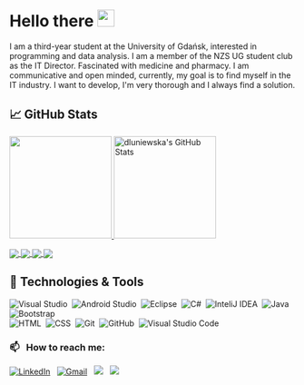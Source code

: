 # Hello there <img src="https://user-images.githubusercontent.com/72083113/152360671-96c209fd-6f4e-4e78-b92a-d7dff5b9faaf.png" width="30px">

I am a third-year student at the University of Gdańsk, interested in programming and data analysis. I am a member of the NZS UG student club as the IT Director.
Fascinated with medicine and pharmacy. I am communicative and open minded, currently, my goal is to find myself in the IT industry. I want to develop, I'm very thorough and I always find a solution.

## &#x1f4c8; GitHub Stats
<p>
<a href="https://github.com/dluniewska/dluniewska">
  <img height="180em" src="https://github-readme-stats.vercel.app/api/top-langs/?username=dluniewska&title_color=ffffff&text_color=c9cacc&icon_color=C69CC5&bg_color=1d1f21&langs_count=6&layout=compact" />
    <img height="180em" src="https://github-readme-stats.vercel.app/api?username=dluniewska&show_icons=true&line_height=27&count_private=true&title_color=ffffff&text_color=c9cacc&icon_color=C69CC5&bg_color=1d1f21&layout=compact" alt="dluniewska's GitHub Stats"/>
<!--   &hide=html,blade&layout=compact -->
</a>
</p>

<a href="https://github.com/dluniewska/zdrowe-wlosy-mern">
  <img align="center" src="https://github-readme-stats.vercel.app/api/pin/?username=dluniewska&repo=zdrowe-wlosy-mern&&title_color=ffffff&text_color=c9cacc&icon_color=C69CC5&bg_color=1d1f21" />
</a>
<a href="https://github.com/dluniewska/CyberAnimals2021">
  <img align="center" src="https://github-readme-stats.vercel.app/api/pin/?username=dluniewska&repo=CyberAnimals2021&title_color=ffffff&text_color=c9cacc&icon_color=C69CC5&bg_color=1d1f21" />
</a>
<a href="https://github.com/dluniewska/LetSUP">
  <img align="center" src="https://github-readme-stats.vercel.app/api/pin/?username=dluniewska&repo=LetSUP&title_color=ffffff&text_color=c9cacc&icon_color=C69CC5&bg_color=1d1f21" />
</a>   
<a href="https://github.com/dluniewska/WPFCalculator">
  <img align="center" src="https://github-readme-stats.vercel.app/api/pin/?username=dluniewska&repo=WPFCalculator&&title_color=ffffff&text_color=c9cacc&icon_color=C69CC5&bg_color=1d1f21" />
</a>

## 🔧 Technologies & Tools

![Visual Studio](https://img.shields.io/badge/-VisualStudio-05122A?style=flat&logo=visualstudio&logoColor=640862)&nbsp;
![Android Studio](https://img.shields.io/badge/-AndroidStudio-05122A?style=flat&logo=AndroidStudio&logoColor=41AC5B)&nbsp;
![Eclipse](https://img.shields.io/badge/-Eclipse-05122A?style=flat&logo=Eclipse&logoColor=41078E)&nbsp;
![C#](https://img.shields.io/badge/-CSharp-05122A?style=flat&logo=csharp&logoColor=3B7B3A)&nbsp;
![InteliJ IDEA](https://img.shields.io/badge/-IntelliJ_IDEA-05122A?style=flat&logo=intellij-idea&logoColor=A92E45)&nbsp;
![Java](https://img.shields.io/badge/-Java-05122A?style=flat&logo=Java&logoColor=FFA518)&nbsp;
![Bootstrap](https://img.shields.io/badge/-Bootstrap-05122A?style=flat&logo=bootstrap&logoColor=563D7C)\
![HTML](https://img.shields.io/badge/-HTML-05122A?style=flat&logo=HTML5)&nbsp;
![CSS](https://img.shields.io/badge/-CSS-05122A?style=flat&logo=CSS3&logoColor=1572B6)&nbsp;
![Git](https://img.shields.io/badge/-Git-05122A?style=flat&logo=git)&nbsp;
![GitHub](https://img.shields.io/badge/-GitHub-05122A?style=flat&logo=github)&nbsp;
![Visual Studio Code](https://img.shields.io/badge/-Visual%20Studio%20Code-05122A?style=flat&logo=visual-studio-code&logoColor=007ACC)&nbsp;

### 📫 &nbsp; How to reach me:


<a href="https://www.linkedin.com/in/daria-luniewska//"><img alt="LinkedIn" src="https://img.shields.io/badge/linkedin%20-%230077B5.svg?&style=flat&logo=linkedin&logoColor=white"/></a> &nbsp;
<a href="mailto:luniewska.d@gmail.com"><img alt="Gmail" src="https://img.shields.io/badge/Gmail-D14836?style=flat&logo=gmail&logoColor=white" /></a> &nbsp;
<a href="https://www.instagram.com/luuniewska/"><img src="https://img.shields.io/badge/-luuniewska-E4405F?style=flat&logo=Instagram&logoColor=white"/></a> &nbsp;
<a href="https://www.facebook.com/luniewska.daria"><img src="https://img.shields.io/badge/-luuniewska-3383CA?style=flat&logo=Facebook&logoColor=white"/></a> &nbsp;

<!-- - 🔭 I’m currently working on ...
- 🌱 I’m currently learning ...
- 👯 I’m looking to collaborate on ...
- 🤔 I’m looking for help with ...
- 💬 Ask me about ...
- 📫 How to reach me: ...
- 😄 Pronouns: ...
- ⚡ Fun fact: ... -->

